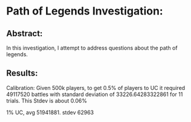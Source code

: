 # Path of Legends Investigation:

## Abstract: 

In this investigation, I attempt to address questions about the path of legends. 

## Results:
Calibration: Given 500k players, to get 0.5% of players to UC it required 49117520 battles with standard deviation of 33226.64283322861 for 11 trials. This Stdev is about 0.06%

1% UC,  avg 51941881. stdev 62963
